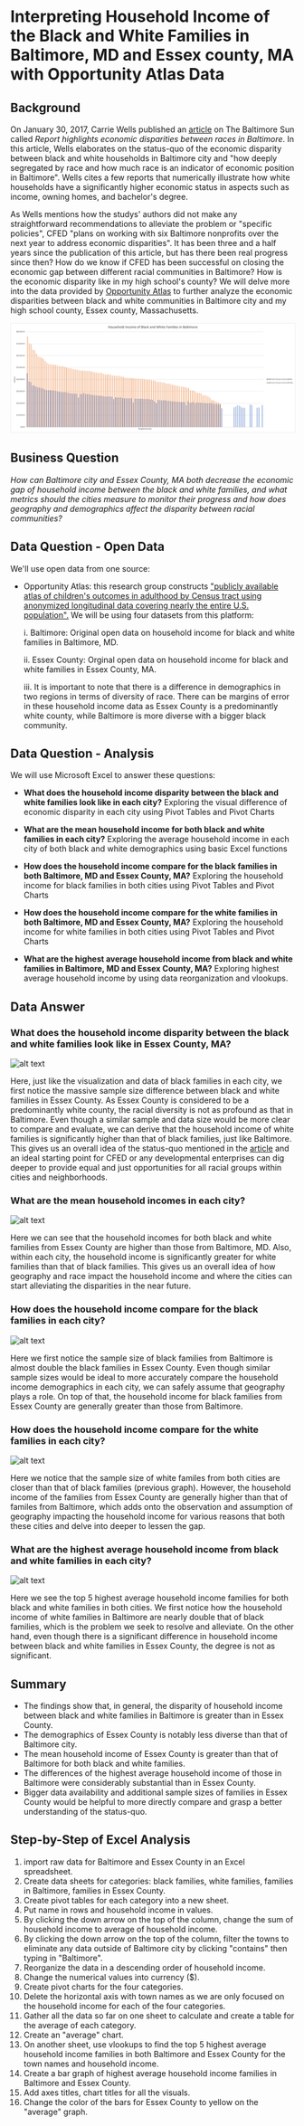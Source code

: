 # Interpreting Household Income of the Black and White Families in Baltimore, MD and Essex county, MA with Opportunity Atlas Data

## Background
On January 30, 2017, Carrie Wells published an [article](https://www.baltimoresun.com/maryland/baltimore-city/bs-md-racial-wealth-divide-20170130-story.html) on The Baltimore Sun called _Report highlights economic disparities between races in Baltimore_. In this article, Wells elaborates on the status-quo of the economic disparity between black and white households in Baltimore city and "how deeply segregated by race and how much race is an indicator of economic position in Baltimore". Wells cites a few reports that numerically illustrate how white households have a significantly higher economic status in aspects such as income, owning homes, and bachelor's degree. 

As Wells mentions how the studys' authors did not make any straightforward recommendations to alleviate the problem or "specific policies", CFED "plans on working with six Baltimore nonprofits over the next year to address economic disparities". It has been three and a half years since the publication of this article, but has there been real progress since then? How do we know if CFED has been successful on closing the economic gap between different racial communities in Baltimore? How is the economic disparity like in my high school's county? We will delve more into the data provided by [Opportunity Atlas](https://www.opportunityatlas.org) to further analyze the economic disparities between black and white communities in Baltimore city and my high school county, Essex county, Massachusetts.

![alt text](https://github.com/schoi74/comparing-household-income-baltimore-essex-county/blob/master/black%20and%20white%20in%20baltimore1.png)
## Business Question
_How can Baltimore city and Essex County, MA both decrease the economic gap of household income between the black and white families, and what metrics should the cities measure to monitor their progress and how does geography and demographics affect the disparity between racial communities?_
## Data Question - Open Data
We'll use open data from one source:
- Opportunity Atlas: this research group constructs ["publicly available atlas of children's outcomes in adulthood by Census tract using anonymized longitudinal data covering nearly the entire U.S. population".](https://opportunityinsights.org/paper/the-opportunity-atlas/) We will be using four datasets from this platform:
  
     i. Baltimore: Original open data on household income for black and white families in Baltimore, MD.
     
     ii. Essex County: Orginal open data on household income for black and white families in Essex County, MA.
     
     iii. It is important to note that there is a difference in demographics in  two regions in terms of diversity of race. There can be margins of error in these household income data as Essex County is a predominantly white county, while Baltimore is more diverse with a bigger black community.
## Data Question - Analysis
We will use Microsoft Excel to answer these questions:

- __What does the household income disparity between the black and white families look like in each city?__ Exploring the visual difference of economic disparity in each city using Pivot Tables and Pivot Charts

- __What are the mean household income for both black and white families in each city?__ Exploring the average household income in each city of both black and white demographics using basic Excel functions

- __How does the household income compare for the black families in both Baltimore, MD and Essex County, MA?__ Exploring the household income for black families in both cities using Pivot Tables and Pivot Charts

- __How does the household income compare for the white families in both Baltimore, MD and Essex County, MA?__ Exploring the household income for white families in both cities using Pivot Tables and Pivot Charts

- __What are the highest average household income from black and white families in Baltimore, MD and Essex County, MA?__ Exploring highest average household income by using data reorganization and vlookups. 

## Data Answer

### What does the household income disparity between the black and white families look like in Essex County, MA?
![alt text]()

Here, just like the visualization and data of black families in each city, we first notice the massive sample size difference between black and white families in Essex County. As Essex County is considered to be a predominantly white county, the racial diversity is not as profound as that in Baltimore. Even though a similar sample and data size would be more clear to compare and evaluate, we can derive that the household income of white families is significantly higher than that of black families, just like Baltimore. This gives us an overall idea of the status-quo mentioned in the [article](https://www.baltimoresun.com/maryland/baltimore-city/bs-md-racial-wealth-divide-20170130-story.html) and an ideal starting point for CFED or any developmental enterprises can dig deeper to provide equal and just opportunities for all racial groups within cities and neighborhoods.

### What are the mean household incomes in each city?
![alt text](https://github.com/schoi74/comparing-income-employement-rate-baltimore-essex-county/blob/master/average.png)

Here we can see that the household incomes for both black and white families from Essex County are higher than those from Baltimore, MD. Also, within each city, the household income is significantly greater for white families than that of black families. This gives us an overall idea of how geography and race impact the household income and where the cities can start alleviating the disparities in the near future.

### How does the household income compare for the black families in each city?
![alt text]()

Here we first notice the sample size of black families from Baltimore is almost double the black families in Essex County. Even though similar sample sizes would be ideal to more accurately compare the household income demographics in each city, we can safely assume that geography plays a role. On top of that, the household income for black families from Essex County are generally greater than those from Baltimore. 

### How does the household income compare for the white families in each city?
![alt text]()

Here we notice that the sample size of white familes from both cities are closer than that of black families (previous graph). However, the household income of the families from Essex County are generally higher than that of familes from Baltimore, which adds onto the observation and assumption of geography impacting the household income for various reasons that both these cities and delve into deeper to lessen the gap.

### What are the highest average household income from black and white families in each city?
![alt text](https://github.com/schoi74/comparing-income-employement-rate-baltimore-essex-county/blob/master/highest%20average.png)

Here we see the top 5 highest average household income families for both black and white families in both cities. We first notice how the household income of white families in Baltimore are nearly double that of black families, which is the problem we seek to resolve and alleviate. On the other hand, even though there is a significant difference in household income between black and white families in Essex County, the degree is not as significant. 

## Summary
- The findings show that, in general, the disparity of household income between black and white families in Baltimore is greater than in Essex County.
- The demographics of Essex County is notably less diverse than that of Baltimore city.
- The mean household income of Essex County is greater than that of Baltimore for both black and white families.
- The differences of the highest average household income of those in Baltimore were considerably substantial than in Essex County.
- Bigger data availability and additional sample sizes of families in Essex County would be helpful to more directly compare and grasp a better understanding of the status-quo.


## Step-by-Step of Excel Analysis
1. import raw data for Baltimore and Essex County in an Excel spreadsheet.
2. Create data sheets for categories: black families, white families, families in Baltimore, families in Essex County.
3. Create pivot tables for each category into a new sheet.
4. Put name in rows and household income in values.
5. By clicking the down arrow on the top of the column, change the sum of household income to average of household income.
6. By clicking the down arrow on the top of the column, filter the towns to eliminate any data outside of Baltimore city by clicking "contains" then typing in "Baltimore".
7. Reorganize the data in a descending order of household income.
8. Change the numerical values into currency ($).
8. Create pivot charts for the four categories.
9. Delete the horizontal axis with town names as we are only focused on the household income for each of the four categories.
9. Gather all the data so far on one sheet to calculate and create a table for the average of each category.
10. Create an "average" chart.
11. On another sheet, use vlookups to find the top 5 highest average household income families in both Baltimore and Essex County for the town names and household income.
12. Create a bar graph of highest average household income families in Baltimore and Essex County.
13. Add axes titles, chart titles for all the visuals.
14. Change the color of the bars for Essex County to yellow on the "average" graph.

